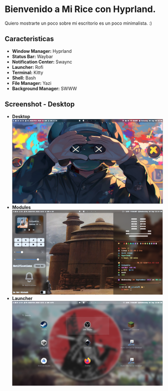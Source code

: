# Bienvenido a Mi Rice con Hyprland.
Quiero mostrarte un poco sobre mi escritorio es un poco minimalista. :)

## Caracteristicas
* **Window Manager:** Hyprland
* **Status Bar:** Waybar
* **Notification Center:** Swaync
* **Launcher:** Rofi
* **Terminal:** Kitty
* **Shell:** Bash
* **File Manager:** Yazi
* **Background Manager:** SWWW

## Screenshot - Desktop
* **Desktop**
![desktop](./screenshots/desk.png)
* **Modules**
![modules](./screenshots/modules.png)
* **Launcher**
![launcher](./screenshots/launcher.png)
